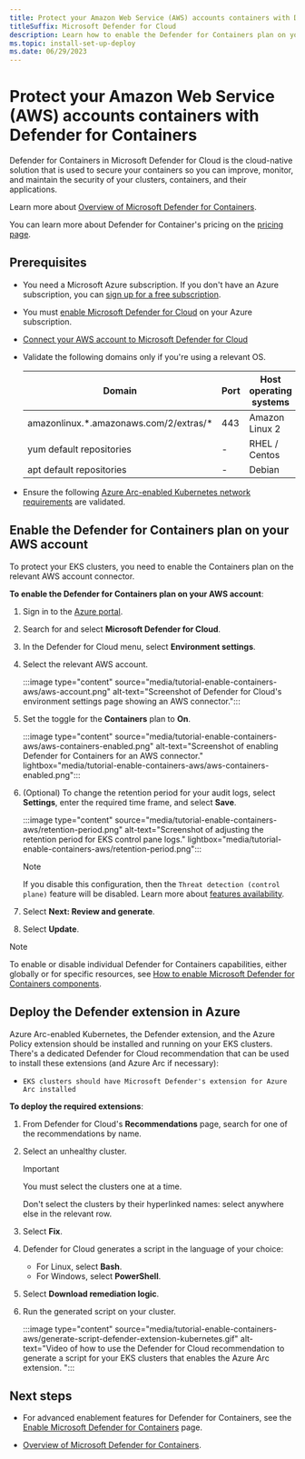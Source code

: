 ```yaml
---
title: Protect your Amazon Web Service (AWS) accounts containers with Defender for Containers  - Microsoft Defender for Cloud
titleSuffix: Microsoft Defender for Cloud
description: Learn how to enable the Defender for Containers plan on your Amazon Web Service (AWS) accounts for Microsoft Defender for Cloud.
ms.topic: install-set-up-deploy
ms.date: 06/29/2023
---
```


# Protect your Amazon Web Service (AWS) accounts containers with Defender for Containers

Defender for Containers in Microsoft Defender for Cloud is the cloud-native solution that is used to secure your containers so you can improve, monitor, and maintain the security of your clusters, containers, and their applications.

Learn more about [Overview of Microsoft Defender for Containers](defender-for-containers-introduction.md).

You can learn more about Defender for Container's pricing on the [pricing page](https://azure.microsoft.com/pricing/details/defender-for-cloud/).

## Prerequisites

- You need a Microsoft Azure subscription. If you don't have an Azure subscription, you can [sign up for a free subscription](https://azure.microsoft.com/pricing/free-trial/).

- You must [enable Microsoft Defender for Cloud](get-started.md#enable-defender-for-cloud-on-your-azure-subscription) on your Azure subscription.

- [Connect your AWS account to Microsoft Defender for Cloud](quickstart-onboard-aws.md#connect-your-aws-account)

- Validate the following domains only if you're using a relevant OS.

    | Domain                     | Port | Host operating systems |
    | -------------------------- | ---- |--|
    | amazonlinux.*.amazonaws.com/2/extras/\* | 443 | Amazon Linux 2 |
    | yum default repositories | - | RHEL / Centos |
    | apt default repositories | - | Debian |

- Ensure the following [Azure Arc-enabled Kubernetes network requirements](../azure-arc/kubernetes/quickstart-connect-cluster.md) are validated.

## Enable the Defender for Containers plan on your AWS account

To protect your EKS clusters, you need to enable the Containers plan on the relevant AWS account connector.

**To enable the Defender for Containers plan on your AWS account**:

1. Sign in to the [Azure portal](https://portal.azure.com).

1. Search for and select **Microsoft Defender for Cloud**.

1. In the Defender for Cloud menu, select **Environment settings**.

1. Select the relevant AWS account.

    :::image type="content" source="media/tutorial-enable-containers-aws/aws-account.png" alt-text="Screenshot of Defender for Cloud's environment settings page showing an AWS connector.":::

1. Set the toggle for the **Containers** plan to **On**.

    :::image type="content" source="media/tutorial-enable-containers-aws/aws-containers-enabled.png" alt-text="Screenshot of enabling Defender for Containers for an AWS connector." lightbox="media/tutorial-enable-containers-aws/aws-containers-enabled.png":::

1. (Optional) To change the retention period for your audit logs, select **Settings**, enter the required time frame, and select **Save**.

    :::image type="content" source="media/tutorial-enable-containers-aws/retention-period.png" alt-text="Screenshot of adjusting the retention period for EKS control pane logs." lightbox="media/tutorial-enable-containers-aws/retention-period.png":::

    > [!Note]
    > If you disable this configuration, then the `Threat detection (control plane)` feature will be disabled. Learn more about [features availability](supported-machines-endpoint-solutions-clouds-containers.md).

1. Select **Next: Review and generate**.

1. Select **Update**.

> [!NOTE]
> To enable or disable individual Defender for Containers capabilities, either globally or for specific resources, see [How to enable Microsoft Defender for Containers components](defender-for-containers-enable.md).

## Deploy the Defender extension in Azure

Azure Arc-enabled Kubernetes, the Defender extension, and the Azure Policy extension should be installed and running on your EKS clusters. There's a dedicated Defender for Cloud recommendation that can be used to install these extensions (and Azure Arc if necessary):

- `EKS clusters should have Microsoft Defender's extension for Azure Arc installed`

**To deploy the required extensions**:

1. From Defender for Cloud's **Recommendations** page, search for one of the recommendations by name.

1. Select an unhealthy cluster.

    > [!IMPORTANT]
    > You must select the clusters one at a time.
    >
    > Don't select the clusters by their hyperlinked names: select anywhere else in the relevant row.

1. Select **Fix**.

1. Defender for Cloud generates a script in the language of your choice:
    - For Linux, select **Bash**.
    - For Windows, select **PowerShell**.

1. Select **Download remediation logic**.

1. Run the generated script on your cluster.

    :::image type="content" source="media/tutorial-enable-containers-aws/generate-script-defender-extension-kubernetes.gif" alt-text="Video of how to use the Defender for Cloud recommendation to generate a script for your EKS clusters that enables the Azure Arc extension. ":::

## Next steps

- For advanced enablement features for Defender for Containers, see the [Enable Microsoft Defender for Containers](defender-for-containers-enable.md) page.

- [Overview of Microsoft Defender for Containers](defender-for-containers-introduction.md).
